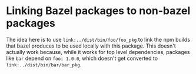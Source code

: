 # Linking Bazel packages to non-bazel packages

The idea here is to use `link:../dist/bin/foo/foo_pkg` to link the npm builds that bazel produces to be
used locally with this package. This doesn't actually work because, while it works for top level dependencies,
packages like `bar` depend on `foo: 1.0.0`, which doesn't get converted to `link:../dist/bin/bar/bar_pkg`.
